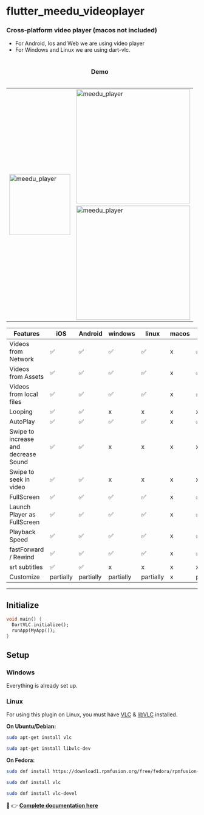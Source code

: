 # flutter_meedu_videoplayer

### Cross-platform video player (macos not included)
- For Android, Ios and Web we are using video player
- For Windows and Linux we are using dart-vlc.
<table>
  <caption><h4>Demo</h4></caption>
  <tbody>
    <tr>
      <td rowspan="2"><img src="https://darwin-morocho.github.io/flutter-meedu-player/assets/q2.gif" alt="meedu_player" width="160" /></td>     
      <td><img src="https://darwin-morocho.github.io/flutter-meedu-player/assets/full.gif" alt="meedu_player" width="300" /></td>      
    </tr>   
    <tr>
      <td><img src="https://user-images.githubusercontent.com/15864336/94494352-9924d100-01b4-11eb-9c0f-54c88868331b.png" alt="meedu_player" width="300" /></td>     
    </tr>  
  </tbody>
</table>


| Features  | iOS | Android | windows | linux | macos | web|
| ------------- | ------------- | ------------- | ------------- | ------------- | ------------- | ------------- |
| Videos from Network  | ✅  | ✅ | ✅ | ✅ | x | ✅|
| Videos from Assets  | ✅  | ✅ | ✅ | ✅ | x | ✅|
| Videos from local files  | ✅  | ✅ | ✅ | ✅ | x | ✅
| Looping  | ✅  | ✅ | x | x | x | x
| AutoPlay  | ✅  | ✅ | ✅ | ✅ | x | ✅
| Swipe to increase and decrease Sound  | ✅  | ✅ | x | x | x | x |
| Swipe to seek in video | ✅  | ✅ | x | x | x | x |
| FullScreen  | ✅  | ✅ | ✅ | ✅ | x | ✅ |
| Launch Player as FullScreen  | ✅  | ✅ | ✅ | ✅ | x | ✅ |
| Playback Speed  | ✅  | ✅ | ✅ | ✅ | x | ✅ |
| fastForward / Rewind  | ✅  | ✅ | ✅ | ✅ |x | ✅ |
| srt subtitles  | ✅  | ✅ | x | x | x | x
| Customize  | partially  | partially | partially | partially | x | partially

---



## Initialize
```dart
void main() {
  DartVLC.initialize();
  runApp(MyApp());
}
```


## Setup

### Windows

Everything is already set up.

### Linux

For using this plugin on Linux, you must have [VLC](https://www.videolan.org) & [libVLC](https://www.videolan.org/vlc/libvlc.html) installed.

**On Ubuntu/Debian:**

```bash
sudo apt-get install vlc
```

```bash
sudo apt-get install libvlc-dev
```

**On Fedora:**

```bash
sudo dnf install https://download1.rpmfusion.org/free/fedora/rpmfusion-free-release-$(rpm -E %fedora).noarch.rpm
```

```bash
sudo dnf install vlc
```

```bash
sudo dnf install vlc-devel
```






👋 👉 <b>[Complete documentation here](https://player.meedu.app)</b>
